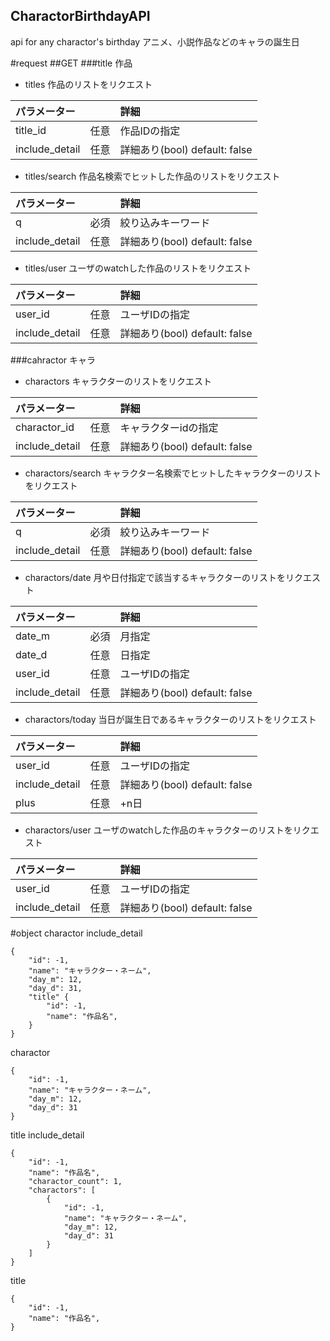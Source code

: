 CharactorBirthdayAPI
---

api for any charactor's birthday
アニメ、小説作品などのキャラの誕生日

#request
##GET
###title 作品
* titles
作品のリストをリクエスト

| パラメーター           || 詳細 |
| :-----------    | :---: | :-------------------------------- |
| title\_id       | 任意  | 作品IDの指定 |
| include\_detail | 任意  | 詳細あり(bool) default: false |

* titles/search
作品名検索でヒットした作品のリストをリクエスト

| パラメーター           || 詳細 |
| :-------------- | :---: | :-------------------------------- |
| q               | 必須  | 絞り込みキーワード |
| include\_detail | 任意  | 詳細あり(bool) default: false |

* titles/user
ユーザのwatchした作品のリストをリクエスト

| パラメーター           || 詳細 |
| :-------------- | :---: | :-------------------------------- |
| user\_id        | 任意  | ユーザIDの指定 |
| include\_detail | 任意  | 詳細あり(bool) default: false |

###cahractor キャラ
* charactors
キャラクターのリストをリクエスト

| パラメーター           || 詳細 |
| :-------------- | :---: | :-------------------------------- |
| charactor\_id   | 任意  | キャラクターidの指定 |
| include\_detail | 任意  | 詳細あり(bool) default: false |

* charactors/search
キャラクター名検索でヒットしたキャラクターのリストをリクエスト

パラメーター             || 詳細 |
| :-------------- | :---: | :-------------------------------- |
| q               | 必須  | 絞り込みキーワード |
| include\_detail | 任意  | 詳細あり(bool) default: false |

* charactors/date
月や日付指定で該当するキャラクターのリストをリクエスト

|パラメーター            || 詳細 |
| :-------------- | :---: | :-------------------------------- |
| date\_m         | 必須  | 月指定 |
| date\_d         | 任意  | 日指定 |
| user\_id        | 任意  | ユーザIDの指定 |
| include\_detail | 任意  | 詳細あり(bool) default: false |

* charactors/today
当日が誕生日であるキャラクターのリストをリクエスト

|パラメーター            || 詳細 |
| :-------------- | :---: | :-------------------------------- |
| user\_id        | 任意  | ユーザIDの指定 |
| include\_detail | 任意  | 詳細あり(bool) default: false |
| plus            | 任意  | +n日 |

* charactors/user
ユーザのwatchした作品のキャラクターのリストをリクエスト

| パラメーター           || 詳細 |
| :-------------- | :---: | :-------------------------------- |
| user\_id        | 任意  | ユーザIDの指定 |
| include\_detail | 任意  | 詳細あり(bool) default: false |


#object
charactor include\_detail
```
{
    "id": -1,
    "name": "キャラクター・ネーム",
    "day_m": 12,
    "day_d": 31,
    "title" {
        "id": -1,
        "name": "作品名",
    }
}
```

charactor
```
{
    "id": -1,
    "name": "キャラクター・ネーム",
    "day_m": 12,
    "day_d": 31
}
```

title include\_detail
```
{
    "id": -1,
    "name": "作品名",
    "charactor_count": 1,
    "charactors": [
        {
            "id": -1,
            "name": "キャラクター・ネーム",
            "day_m": 12,
            "day_d": 31
        }
    ]
}
```

title
```
{
    "id": -1,
    "name": "作品名",
}
```
